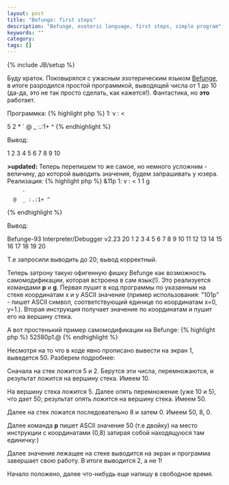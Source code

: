 ```yaml
---
layout: post
title: "Befunge: first steps"
description: "Befunge, esoteric language, first steps, simple program"
keywords: ""
category: 
tags: []
---
```

{% include JB/setup %}

Буду краток. Поковырялся с ужасным эзотерическим языком <a href="http://en.wikipedia.org/wiki/Befunge" title="Befunge on Wiki" target="_blank">Befunge</a>, в итоге разродился простой программкой, выводящей числа от 1 до 10 (да-да, это не так просто сделать, как кажется!).
Фантастика, но __это__ работает.

Программка:
{% highlight php %}
1: v     : <

   5
   2
   *
   `
@  _ :.:1+ ^
{% endhighlight %}

Вывод:
<p class="terminal">
1 2 3 4 5 6 7 8 9 10
</p>

__>updated:__
Теперь перепишем то же самое, но немного усложним - величину, до которой выводить значения, будем запрашивать у юзера. Реализация:
{% highlight php %}
&11p  1: v   :   <
         1
         1
         g
         
         `       
      @  _ :.:1+ ^ 
{% endhighlight %}

Вывод:
<p class="terminal">
Befunge-93 Interpreter/Debugger v2.23
20
1 2 3 4 5 6 7 8 9 10 11 12 13 14 15 16 17 18 19 20
</p>

Т.е запросили выводить до 20; вывод корректный.

Теперь затрону такую офигенную фишку Befunge как возможность самомодификации, которая встроена в сам язык(!). Это реализуется командами __p__ и __g__.
Первая пушит в код программы по указанным на стеке координатам x и y ASCII значение (пример использования: "101p" - пишет ASCII символ, соответствующий единице по координатам x=0, y=1.).
Вторая инструкция получает значение по координатам и пушит его на вершину стека.

А вот простенький пример самомодификации на Befunge:
{% highlight php %}
52*5*80p1.@
{% endhighlight %}

Несмотря на то что в коде явно прописано вывести на экран 1, выведется 50. Разберем подробнее:

Сначала на стек ложится 5 и 2. Берутся эти числа, перемножаются, и результат ложится на вершину стека. Имеем 10.


На вершину стека ложится 5. Далее опять перемножение (уже 10 и 5), что дает 50; результат опять ложится на вершину стека. Имеем 50.


Далее на стек ложатся последовательно 8 и затем 0. Имеем 50, 8, 0.


Далее команда __p__ пишет ASCII значение 50 (т.е двойку) на место инструкции с координатами (0,8) затирая собой находящуюся там единичку:)


Далее значение лежащее на стеке выводится на экран и программа завершает свою работу. В итоге выводится 2, а не 1!



Начало положено, далее что-нибудь еще напишу в свободное время.
